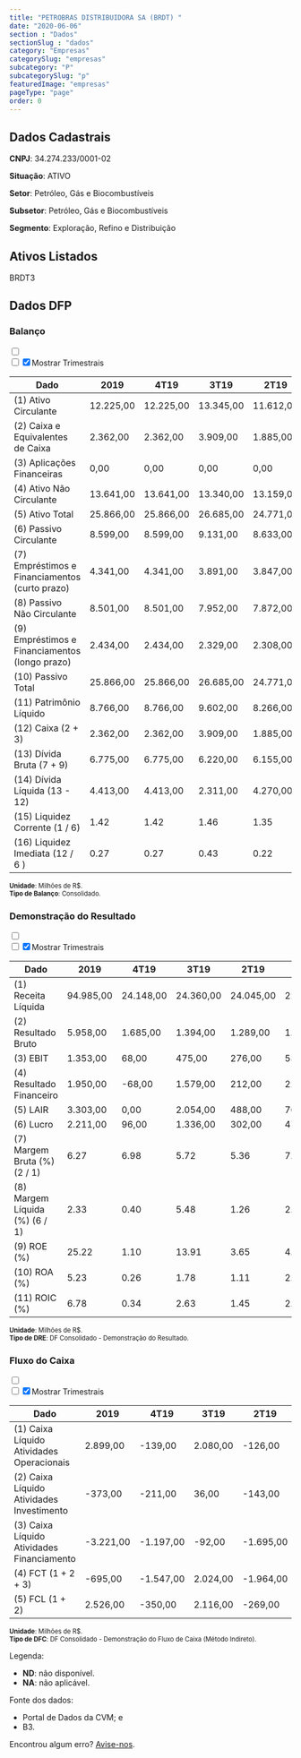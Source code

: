 ```yaml
---  
title: "PETROBRAS DISTRIBUIDORA SA (BRDT) "  
date: "2020-06-06"  
section : "Dados"  
sectionSlug : "dados"  
category: "Empresas"  
categorySlug: "empresas"  
subcategory: "P"  
subcategorySlug: "p"  
featuredImage: "empresas"  
pageType: "page"  
order: 0  
---
```



## Dados Cadastrais


**CNPJ**: 34.274.233/0001-02

**Situação**: ATIVO

**Setor**: Petróleo, Gás e Biocombustíveis

**Subsetor**: Petróleo, Gás e Biocombustíveis

**Segmento**: Exploração, Refino e Distribuição


## Ativos Listados


BRDT3 


## Dados DFP

### Balanço
  
<input type='checkbox' class='toggleCommand' id='toggleBalanco' name='toggleBalanco'>  
<div class='filter-group-balanco'>  
<div class='check_button_balanco'>  
<label for='toggleBalanco'>  
<input type='checkbox' data-filter-col='trimBalanco'><input type='checkbox' data-filter-col='trimBalanco' checked><span>Mostrar Trimestrais</span>  
</label>  
</div>  
</div>  
<div class='overflow balancoTableWrapper'>  
<table class='balancoTable'>  
<thead>  
<tr>  
<th class='dataHeader fixedLeftColumn'>Dado</th>  
<th>2019</th>  
<th class='trimHeader' data-col='trimBalanco'>4T19</th>  
<th class='trimHeader' data-col='trimBalanco'>3T19</th>  
<th class='trimHeader' data-col='trimBalanco'>2T19</th>  
<th class='trimHeader' data-col='trimBalanco'>1T19</th>  
<th>2018</th>  
<th class='trimHeader' data-col='trimBalanco'>4T18</th>  
<th class='trimHeader' data-col='trimBalanco'>3T18</th>  
<th class='trimHeader' data-col='trimBalanco'>2T18</th>  
<th class='trimHeader' data-col='trimBalanco'>1T18</th>  
<th>2017</th>  
<th class='trimHeader' data-col='trimBalanco'>4T17</th>  
<th class='trimHeader' data-col='trimBalanco'>3T17</th>  
<th class='trimHeader' data-col='trimBalanco'>2T17</th>  
<th class='trimHeader' data-col='trimBalanco'>1T17</th>  
<th>2016</th>  
<th class='trimHeader' data-col='trimBalanco'>4T16</th>  
<th class='trimHeader' data-col='trimBalanco'>3T16</th>  
<th class='trimHeader' data-col='trimBalanco'>2T16</th>  
<th class='trimHeader' data-col='trimBalanco'>1T16</th>  
<th>2015</th>  
<th class='trimHeader' data-col='trimBalanco'>4T15</th>  
<th class='trimHeader' data-col='trimBalanco'>3T15</th>  
<th class='trimHeader' data-col='trimBalanco'>2T15</th>  
<th class='trimHeader' data-col='trimBalanco'>1T15</th>  
</tr>  
</thead>  
<tbody>  
<tr class='trContaAtivo'>  
<td class='leftAlignCell rowDescription fixedLeftColumn'>(1) Ativo Circulante</td>  
<td>12.225,00</td>  
<td data-col='trimBalanco' class='trimData'>12.225,00</td>  
<td data-col='trimBalanco' class='trimData'>13.345,00</td>  
<td data-col='trimBalanco' class='trimData'>11.612,00</td>  
<td data-col='trimBalanco' class='trimData'>13.229,00</td>  
<td>12.803,00</td>  
<td data-col='trimBalanco' class='trimData'>12.803,00</td>  
<td data-col='trimBalanco' class='trimData'>12.803,00</td>  
<td data-col='trimBalanco' class='trimData'>10.875,00</td>  
<td data-col='trimBalanco' class='trimData'>10.418,00</td>  
<td>10.703,00</td>  
<td data-col='trimBalanco' class='trimData'>10.703,00</td>  
<td data-col='trimBalanco' class='trimData'>10.244,00</td>  
<td data-col='trimBalanco' class='trimData'>11.137,00</td>  
<td data-col='trimBalanco' class='trimData'>12.234,00</td>  
<td>12.289,00</td>  
<td data-col='trimBalanco' class='trimData'>12.289,00</td>  
<td data-col='trimBalanco' class='trimData'>12.289,00</td>  
<td data-col='trimBalanco' class='trimData'>12.289,00</td>  
<td data-col='trimBalanco' class='trimData'>12.289,00</td>  
<td>12.844,00</td>  
<td data-col='trimBalanco' class='trimData'>12.844,00</td>  
<td data-col='trimBalanco' class='trimData'>ND</td>  
<td data-col='trimBalanco' class='trimData'>ND</td>  
<td data-col='trimBalanco' class='trimData'>ND</td>  
</tr>  
<tr class='trContaAtivo'>  
<td class='leftAlignCell rowDescription fixedLeftColumn'>(2) Caixa e Equivalentes de Caixa</td>  
<td>2.362,00</td>  
<td data-col='trimBalanco' class='trimData'>2.362,00</td>  
<td data-col='trimBalanco' class='trimData'>3.909,00</td>  
<td data-col='trimBalanco' class='trimData'>1.885,00</td>  
<td data-col='trimBalanco' class='trimData'>3.849,00</td>  
<td>3.057,00</td>  
<td data-col='trimBalanco' class='trimData'>3.057,00</td>  
<td data-col='trimBalanco' class='trimData'>3.057,00</td>  
<td data-col='trimBalanco' class='trimData'>1.352,00</td>  
<td data-col='trimBalanco' class='trimData'>1.105,00</td>  
<td>483,00</td>  
<td data-col='trimBalanco' class='trimData'>483,00</td>  
<td data-col='trimBalanco' class='trimData'>522,00</td>  
<td data-col='trimBalanco' class='trimData'>504,00</td>  
<td data-col='trimBalanco' class='trimData'>596,00</td>  
<td>655,00</td>  
<td data-col='trimBalanco' class='trimData'>655,00</td>  
<td data-col='trimBalanco' class='trimData'>655,00</td>  
<td data-col='trimBalanco' class='trimData'>655,00</td>  
<td data-col='trimBalanco' class='trimData'>655,00</td>  
<td>810,00</td>  
<td data-col='trimBalanco' class='trimData'>810,00</td>  
<td data-col='trimBalanco' class='trimData'>ND</td>  
<td data-col='trimBalanco' class='trimData'>ND</td>  
<td data-col='trimBalanco' class='trimData'>ND</td>  
</tr>  
<tr class='trContaAtivo'>  
<td class='leftAlignCell rowDescription fixedLeftColumn'>(3) Aplicações Financeiras</td>  
<td>0,00</td>  
<td data-col='trimBalanco' class='trimData'>0,00</td>  
<td data-col='trimBalanco' class='trimData'>0,00</td>  
<td data-col='trimBalanco' class='trimData'>0,00</td>  
<td data-col='trimBalanco' class='trimData'>0,00</td>  
<td>0,00</td>  
<td data-col='trimBalanco' class='trimData'>0,00</td>  
<td data-col='trimBalanco' class='trimData'>0,00</td>  
<td data-col='trimBalanco' class='trimData'>0,00</td>  
<td data-col='trimBalanco' class='trimData'>0,00</td>  
<td>0,00</td>  
<td data-col='trimBalanco' class='trimData'>0,00</td>  
<td data-col='trimBalanco' class='trimData'>0,00</td>  
<td data-col='trimBalanco' class='trimData'>0,00</td>  
<td data-col='trimBalanco' class='trimData'>0,00</td>  
<td>0,00</td>  
<td data-col='trimBalanco' class='trimData'>0,00</td>  
<td data-col='trimBalanco' class='trimData'>0,00</td>  
<td data-col='trimBalanco' class='trimData'>0,00</td>  
<td data-col='trimBalanco' class='trimData'>0,00</td>  
<td>0,00</td>  
<td data-col='trimBalanco' class='trimData'>0,00</td>  
<td data-col='trimBalanco' class='trimData'>ND</td>  
<td data-col='trimBalanco' class='trimData'>ND</td>  
<td data-col='trimBalanco' class='trimData'>ND</td>  
</tr>  
<tr class='trContaAtivo'>  
<td class='leftAlignCell rowDescription fixedLeftColumn'>(4) Ativo Não Circulante</td>  
<td>13.641,00</td>  
<td data-col='trimBalanco' class='trimData'>13.641,00</td>  
<td data-col='trimBalanco' class='trimData'>13.340,00</td>  
<td data-col='trimBalanco' class='trimData'>13.159,00</td>  
<td data-col='trimBalanco' class='trimData'>13.440,00</td>  
<td>12.542,00</td>  
<td data-col='trimBalanco' class='trimData'>12.542,00</td>  
<td data-col='trimBalanco' class='trimData'>12.542,00</td>  
<td data-col='trimBalanco' class='trimData'>12.759,00</td>  
<td data-col='trimBalanco' class='trimData'>12.954,00</td>  
<td>13.059,00</td>  
<td data-col='trimBalanco' class='trimData'>13.059,00</td>  
<td data-col='trimBalanco' class='trimData'>13.233,00</td>  
<td data-col='trimBalanco' class='trimData'>18.846,00</td>  
<td data-col='trimBalanco' class='trimData'>18.992,00</td>  
<td>19.109,00</td>  
<td data-col='trimBalanco' class='trimData'>19.109,00</td>  
<td data-col='trimBalanco' class='trimData'>19.109,00</td>  
<td data-col='trimBalanco' class='trimData'>19.109,00</td>  
<td data-col='trimBalanco' class='trimData'>19.109,00</td>  
<td>18.397,00</td>  
<td data-col='trimBalanco' class='trimData'>18.397,00</td>  
<td data-col='trimBalanco' class='trimData'>ND</td>  
<td data-col='trimBalanco' class='trimData'>ND</td>  
<td data-col='trimBalanco' class='trimData'>ND</td>  
</tr>  
<tr class='trContaAtivo'>  
<td class='leftAlignCell rowDescription fixedLeftColumn'>(5) Ativo Total</td>  
<td>25.866,00</td>  
<td data-col='trimBalanco' class='trimData'>25.866,00</td>  
<td data-col='trimBalanco' class='trimData'>26.685,00</td>  
<td data-col='trimBalanco' class='trimData'>24.771,00</td>  
<td data-col='trimBalanco' class='trimData'>26.669,00</td>  
<td>25.345,00</td>  
<td data-col='trimBalanco' class='trimData'>25.345,00</td>  
<td data-col='trimBalanco' class='trimData'>25.345,00</td>  
<td data-col='trimBalanco' class='trimData'>23.634,00</td>  
<td data-col='trimBalanco' class='trimData'>23.372,00</td>  
<td>23.762,00</td>  
<td data-col='trimBalanco' class='trimData'>23.762,00</td>  
<td data-col='trimBalanco' class='trimData'>23.477,00</td>  
<td data-col='trimBalanco' class='trimData'>29.983,00</td>  
<td data-col='trimBalanco' class='trimData'>31.226,00</td>  
<td>31.398,00</td>  
<td data-col='trimBalanco' class='trimData'>31.398,00</td>  
<td data-col='trimBalanco' class='trimData'>31.398,00</td>  
<td data-col='trimBalanco' class='trimData'>31.398,00</td>  
<td data-col='trimBalanco' class='trimData'>31.398,00</td>  
<td>31.241,00</td>  
<td data-col='trimBalanco' class='trimData'>31.241,00</td>  
<td data-col='trimBalanco' class='trimData'>ND</td>  
<td data-col='trimBalanco' class='trimData'>ND</td>  
<td data-col='trimBalanco' class='trimData'>ND</td>  
</tr>  
<tr class='trContaPassivo'>  
<td class='leftAlignCell rowDescription fixedLeftColumn'>(6) Passivo Circulante</td>  
<td>8.599,00</td>  
<td data-col='trimBalanco' class='trimData'>8.599,00</td>  
<td data-col='trimBalanco' class='trimData'>9.131,00</td>  
<td data-col='trimBalanco' class='trimData'>8.633,00</td>  
<td data-col='trimBalanco' class='trimData'>4.651,00</td>  
<td>4.561,00</td>  
<td data-col='trimBalanco' class='trimData'>4.561,00</td>  
<td data-col='trimBalanco' class='trimData'>4.561,00</td>  
<td data-col='trimBalanco' class='trimData'>4.606,00</td>  
<td data-col='trimBalanco' class='trimData'>4.330,00</td>  
<td>4.413,00</td>  
<td data-col='trimBalanco' class='trimData'>4.413,00</td>  
<td data-col='trimBalanco' class='trimData'>4.409,00</td>  
<td data-col='trimBalanco' class='trimData'>4.772,00</td>  
<td data-col='trimBalanco' class='trimData'>5.282,00</td>  
<td>5.629,00</td>  
<td data-col='trimBalanco' class='trimData'>5.629,00</td>  
<td data-col='trimBalanco' class='trimData'>5.629,00</td>  
<td data-col='trimBalanco' class='trimData'>5.629,00</td>  
<td data-col='trimBalanco' class='trimData'>5.629,00</td>  
<td>5.592,00</td>  
<td data-col='trimBalanco' class='trimData'>5.592,00</td>  
<td data-col='trimBalanco' class='trimData'>ND</td>  
<td data-col='trimBalanco' class='trimData'>ND</td>  
<td data-col='trimBalanco' class='trimData'>ND</td>  
</tr>  
<tr class='trContaPassivo'>  
<td class='leftAlignCell rowDescription fixedLeftColumn'>(7) Empréstimos e Financiamentos (curto prazo)</td>  
<td>4.341,00</td>  
<td data-col='trimBalanco' class='trimData'>4.341,00</td>  
<td data-col='trimBalanco' class='trimData'>3.891,00</td>  
<td data-col='trimBalanco' class='trimData'>3.847,00</td>  
<td data-col='trimBalanco' class='trimData'>379,00</td>  
<td>239,00</td>  
<td data-col='trimBalanco' class='trimData'>239,00</td>  
<td data-col='trimBalanco' class='trimData'>239,00</td>  
<td data-col='trimBalanco' class='trimData'>209,00</td>  
<td data-col='trimBalanco' class='trimData'>286,00</td>  
<td>214,00</td>  
<td data-col='trimBalanco' class='trimData'>214,00</td>  
<td data-col='trimBalanco' class='trimData'>334,00</td>  
<td data-col='trimBalanco' class='trimData'>1.301,00</td>  
<td data-col='trimBalanco' class='trimData'>1.084,00</td>  
<td>833,00</td>  
<td data-col='trimBalanco' class='trimData'>833,00</td>  
<td data-col='trimBalanco' class='trimData'>833,00</td>  
<td data-col='trimBalanco' class='trimData'>833,00</td>  
<td data-col='trimBalanco' class='trimData'>833,00</td>  
<td>692,00</td>  
<td data-col='trimBalanco' class='trimData'>692,00</td>  
<td data-col='trimBalanco' class='trimData'>ND</td>  
<td data-col='trimBalanco' class='trimData'>ND</td>  
<td data-col='trimBalanco' class='trimData'>ND</td>  
</tr>  
<tr class='trContaPassivo'>  
<td class='leftAlignCell rowDescription fixedLeftColumn'>(8) Passivo Não Circulante</td>  
<td>8.501,00</td>  
<td data-col='trimBalanco' class='trimData'>8.501,00</td>  
<td data-col='trimBalanco' class='trimData'>7.952,00</td>  
<td data-col='trimBalanco' class='trimData'>7.872,00</td>  
<td data-col='trimBalanco' class='trimData'>11.855,00</td>  
<td>11.098,00</td>  
<td data-col='trimBalanco' class='trimData'>11.098,00</td>  
<td data-col='trimBalanco' class='trimData'>11.098,00</td>  
<td data-col='trimBalanco' class='trimData'>10.688,00</td>  
<td data-col='trimBalanco' class='trimData'>10.532,00</td>  
<td>10.523,00</td>  
<td data-col='trimBalanco' class='trimData'>10.523,00</td>  
<td data-col='trimBalanco' class='trimData'>11.064,00</td>  
<td data-col='trimBalanco' class='trimData'>17.575,00</td>  
<td data-col='trimBalanco' class='trimData'>18.378,00</td>  
<td>18.359,00</td>  
<td data-col='trimBalanco' class='trimData'>18.359,00</td>  
<td data-col='trimBalanco' class='trimData'>18.359,00</td>  
<td data-col='trimBalanco' class='trimData'>18.359,00</td>  
<td data-col='trimBalanco' class='trimData'>18.359,00</td>  
<td>15.724,00</td>  
<td data-col='trimBalanco' class='trimData'>15.724,00</td>  
<td data-col='trimBalanco' class='trimData'>ND</td>  
<td data-col='trimBalanco' class='trimData'>ND</td>  
<td data-col='trimBalanco' class='trimData'>ND</td>  
</tr>  
<tr class='trContaPassivo'>  
<td class='leftAlignCell rowDescription fixedLeftColumn'>(9) Empréstimos e Financiamentos (longo prazo)</td>  
<td>2.434,00</td>  
<td data-col='trimBalanco' class='trimData'>2.434,00</td>  
<td data-col='trimBalanco' class='trimData'>2.329,00</td>  
<td data-col='trimBalanco' class='trimData'>2.308,00</td>  
<td data-col='trimBalanco' class='trimData'>5.978,00</td>  
<td>5.333,00</td>  
<td data-col='trimBalanco' class='trimData'>5.333,00</td>  
<td data-col='trimBalanco' class='trimData'>5.333,00</td>  
<td data-col='trimBalanco' class='trimData'>4.386,00</td>  
<td data-col='trimBalanco' class='trimData'>4.372,00</td>  
<td>4.498,00</td>  
<td data-col='trimBalanco' class='trimData'>4.498,00</td>  
<td data-col='trimBalanco' class='trimData'>4.495,00</td>  
<td data-col='trimBalanco' class='trimData'>10.962,00</td>  
<td data-col='trimBalanco' class='trimData'>11.940,00</td>  
<td>12.076,00</td>  
<td data-col='trimBalanco' class='trimData'>12.076,00</td>  
<td data-col='trimBalanco' class='trimData'>12.076,00</td>  
<td data-col='trimBalanco' class='trimData'>12.076,00</td>  
<td data-col='trimBalanco' class='trimData'>12.076,00</td>  
<td>12.331,00</td>  
<td data-col='trimBalanco' class='trimData'>12.331,00</td>  
<td data-col='trimBalanco' class='trimData'>ND</td>  
<td data-col='trimBalanco' class='trimData'>ND</td>  
<td data-col='trimBalanco' class='trimData'>ND</td>  
</tr>  
<tr class='trContaPassivo'>  
<td class='leftAlignCell rowDescription fixedLeftColumn'>(10) Passivo Total</td>  
<td>25.866,00</td>  
<td data-col='trimBalanco' class='trimData'>25.866,00</td>  
<td data-col='trimBalanco' class='trimData'>26.685,00</td>  
<td data-col='trimBalanco' class='trimData'>24.771,00</td>  
<td data-col='trimBalanco' class='trimData'>26.669,00</td>  
<td>25.345,00</td>  
<td data-col='trimBalanco' class='trimData'>25.345,00</td>  
<td data-col='trimBalanco' class='trimData'>25.345,00</td>  
<td data-col='trimBalanco' class='trimData'>23.634,00</td>  
<td data-col='trimBalanco' class='trimData'>23.372,00</td>  
<td>23.762,00</td>  
<td data-col='trimBalanco' class='trimData'>23.762,00</td>  
<td data-col='trimBalanco' class='trimData'>23.477,00</td>  
<td data-col='trimBalanco' class='trimData'>29.983,00</td>  
<td data-col='trimBalanco' class='trimData'>31.226,00</td>  
<td>31.398,00</td>  
<td data-col='trimBalanco' class='trimData'>31.398,00</td>  
<td data-col='trimBalanco' class='trimData'>31.398,00</td>  
<td data-col='trimBalanco' class='trimData'>31.398,00</td>  
<td data-col='trimBalanco' class='trimData'>31.398,00</td>  
<td>31.241,00</td>  
<td data-col='trimBalanco' class='trimData'>31.241,00</td>  
<td data-col='trimBalanco' class='trimData'>ND</td>  
<td data-col='trimBalanco' class='trimData'>ND</td>  
<td data-col='trimBalanco' class='trimData'>ND</td>  
</tr>  
<tr class='trContaPassivo'>  
<td class='leftAlignCell rowDescription fixedLeftColumn'>(11) Patrimônio Líquido</td>  
<td>8.766,00</td>  
<td data-col='trimBalanco' class='trimData'>8.766,00</td>  
<td data-col='trimBalanco' class='trimData'>9.602,00</td>  
<td data-col='trimBalanco' class='trimData'>8.266,00</td>  
<td data-col='trimBalanco' class='trimData'>10.163,00</td>  
<td>9.686,00</td>  
<td data-col='trimBalanco' class='trimData'>9.686,00</td>  
<td data-col='trimBalanco' class='trimData'>9.686,00</td>  
<td data-col='trimBalanco' class='trimData'>8.340,00</td>  
<td data-col='trimBalanco' class='trimData'>8.510,00</td>  
<td>8.826,00</td>  
<td data-col='trimBalanco' class='trimData'>8.826,00</td>  
<td data-col='trimBalanco' class='trimData'>8.004,00</td>  
<td data-col='trimBalanco' class='trimData'>7.636,00</td>  
<td data-col='trimBalanco' class='trimData'>7.566,00</td>  
<td>7.410,00</td>  
<td data-col='trimBalanco' class='trimData'>7.410,00</td>  
<td data-col='trimBalanco' class='trimData'>7.410,00</td>  
<td data-col='trimBalanco' class='trimData'>7.410,00</td>  
<td data-col='trimBalanco' class='trimData'>7.410,00</td>  
<td>9.925,00</td>  
<td data-col='trimBalanco' class='trimData'>9.925,00</td>  
<td data-col='trimBalanco' class='trimData'>ND</td>  
<td data-col='trimBalanco' class='trimData'>ND</td>  
<td data-col='trimBalanco' class='trimData'>ND</td>  
</tr>  
<tr>  
<td class='leftAlignCell rowDescription fixedLeftColumn'>(12) Caixa (2 + 3)</td>  
<td class='positiveNumber'>2.362,00</td>  
<td class='positiveNumber trimData' data-col='trimBalanco'>2.362,00</td>  
<td class='positiveNumber trimData' data-col='trimBalanco'>3.909,00</td>  
<td class='positiveNumber trimData' data-col='trimBalanco'>1.885,00</td>  
<td class='positiveNumber trimData' data-col='trimBalanco'>3.849,00</td>  
<td class='positiveNumber'>3.057,00</td>  
<td class='positiveNumber trimData' data-col='trimBalanco'>3.057,00</td>  
<td class='positiveNumber trimData' data-col='trimBalanco'>3.057,00</td>  
<td class='positiveNumber trimData' data-col='trimBalanco'>1.352,00</td>  
<td class='positiveNumber trimData' data-col='trimBalanco'>1.105,00</td>  
<td class='positiveNumber'>483,00</td>  
<td class='positiveNumber trimData' data-col='trimBalanco'>483,00</td>  
<td class='positiveNumber trimData' data-col='trimBalanco'>522,00</td>  
<td class='positiveNumber trimData' data-col='trimBalanco'>504,00</td>  
<td class='positiveNumber trimData' data-col='trimBalanco'>596,00</td>  
<td class='positiveNumber'>655,00</td>  
<td class='positiveNumber trimData' data-col='trimBalanco'>655,00</td>  
<td class='positiveNumber trimData' data-col='trimBalanco'>655,00</td>  
<td class='positiveNumber trimData' data-col='trimBalanco'>655,00</td>  
<td class='positiveNumber trimData' data-col='trimBalanco'>655,00</td>  
<td class='positiveNumber'>810,00</td>  
<td class='positiveNumber trimData' data-col='trimBalanco'>810,00</td>  
<td data-col='trimBalanco' class='trimData'>ND</td>  
<td data-col='trimBalanco' class='trimData'>ND</td>  
<td data-col='trimBalanco' class='trimData'>ND</td>  
</tr>  
<tr class='trDividaBruta'>  
<td class='leftAlignCell rowDescription fixedLeftColumn'>(13) Dívida Bruta (7 + 9)</td>  
<td class='negativeNumber'>6.775,00</td>  
<td class='negativeNumber trimData' data-col='trimBalanco'>6.775,00</td>  
<td class='negativeNumber trimData' data-col='trimBalanco'>6.220,00</td>  
<td class='negativeNumber trimData' data-col='trimBalanco'>6.155,00</td>  
<td class='negativeNumber trimData' data-col='trimBalanco'>6.357,00</td>  
<td class='negativeNumber'>5.572,00</td>  
<td class='negativeNumber trimData' data-col='trimBalanco'>5.572,00</td>  
<td class='negativeNumber trimData' data-col='trimBalanco'>5.572,00</td>  
<td class='negativeNumber trimData' data-col='trimBalanco'>4.595,00</td>  
<td class='negativeNumber trimData' data-col='trimBalanco'>4.658,00</td>  
<td class='negativeNumber'>4.712,00</td>  
<td class='negativeNumber trimData' data-col='trimBalanco'>4.712,00</td>  
<td class='negativeNumber trimData' data-col='trimBalanco'>4.829,00</td>  
<td class='negativeNumber trimData' data-col='trimBalanco'>12.263,00</td>  
<td class='negativeNumber trimData' data-col='trimBalanco'>13.024,00</td>  
<td class='negativeNumber'>12.909,00</td>  
<td class='negativeNumber trimData' data-col='trimBalanco'>12.909,00</td>  
<td class='negativeNumber trimData' data-col='trimBalanco'>12.909,00</td>  
<td class='negativeNumber trimData' data-col='trimBalanco'>12.909,00</td>  
<td class='negativeNumber trimData' data-col='trimBalanco'>12.909,00</td>  
<td class='negativeNumber'>13.023,00</td>  
<td class='negativeNumber trimData' data-col='trimBalanco'>13.023,00</td>  
<td data-col='trimBalanco' class='trimData'>ND</td>  
<td data-col='trimBalanco' class='trimData'>ND</td>  
<td data-col='trimBalanco' class='trimData'>ND</td>  
</tr>  
<tr>  
<td class='leftAlignCell rowDescription fixedLeftColumn'>(14) Dívida Líquida  (13 - 12)</td>  
<td class='negativeNumber'>4.413,00</td>  
<td class='negativeNumber trimData' data-col='trimBalanco'>4.413,00</td>  
<td class='negativeNumber trimData' data-col='trimBalanco'>2.311,00</td>  
<td class='negativeNumber trimData' data-col='trimBalanco'>4.270,00</td>  
<td class='negativeNumber trimData' data-col='trimBalanco'>2.508,00</td>  
<td class='negativeNumber'>2.515,00</td>  
<td class='negativeNumber trimData' data-col='trimBalanco'>2.515,00</td>  
<td class='negativeNumber trimData' data-col='trimBalanco'>2.515,00</td>  
<td class='negativeNumber trimData' data-col='trimBalanco'>3.243,00</td>  
<td class='negativeNumber trimData' data-col='trimBalanco'>3.553,00</td>  
<td class='negativeNumber'>4.229,00</td>  
<td class='negativeNumber trimData' data-col='trimBalanco'>4.229,00</td>  
<td class='negativeNumber trimData' data-col='trimBalanco'>4.307,00</td>  
<td class='negativeNumber trimData' data-col='trimBalanco'>11.759,00</td>  
<td class='negativeNumber trimData' data-col='trimBalanco'>12.428,00</td>  
<td class='negativeNumber'>12.254,00</td>  
<td class='negativeNumber trimData' data-col='trimBalanco'>12.254,00</td>  
<td class='negativeNumber trimData' data-col='trimBalanco'>12.254,00</td>  
<td class='negativeNumber trimData' data-col='trimBalanco'>12.254,00</td>  
<td class='negativeNumber trimData' data-col='trimBalanco'>12.254,00</td>  
<td class='negativeNumber'>12.213,00</td>  
<td class='negativeNumber trimData' data-col='trimBalanco'>12.213,00</td>  
<td data-col='trimBalanco' class='trimData'>ND</td>  
<td data-col='trimBalanco' class='trimData'>ND</td>  
<td data-col='trimBalanco' class='trimData'>ND</td>  
</tr>  
<tr>  
<td class='leftAlignCell rowDescription fixedLeftColumn'>(15) Liquidez Corrente (1 / 6)</td>  
<td>1.42</td>  
<td data-col='trimBalanco' class='trimData'>1.42</td>  
<td data-col='trimBalanco' class='trimData'>1.46</td>  
<td data-col='trimBalanco' class='trimData'>1.35</td>  
<td data-col='trimBalanco' class='trimData'>2.84</td>  
<td>2.81</td>  
<td data-col='trimBalanco' class='trimData'>2.81</td>  
<td data-col='trimBalanco' class='trimData'>2.81</td>  
<td data-col='trimBalanco' class='trimData'>2.36</td>  
<td data-col='trimBalanco' class='trimData'>2.41</td>  
<td>2.43</td>  
<td data-col='trimBalanco' class='trimData'>2.43</td>  
<td data-col='trimBalanco' class='trimData'>2.32</td>  
<td data-col='trimBalanco' class='trimData'>2.33</td>  
<td data-col='trimBalanco' class='trimData'>2.32</td>  
<td>2.18</td>  
<td data-col='trimBalanco' class='trimData'>2.18</td>  
<td data-col='trimBalanco' class='trimData'>2.18</td>  
<td data-col='trimBalanco' class='trimData'>2.18</td>  
<td data-col='trimBalanco' class='trimData'>2.18</td>  
<td>2.30</td>  
<td data-col='trimBalanco' class='trimData'>2.30</td>  
<td data-col='trimBalanco' class='trimData'>ND</td>  
<td data-col='trimBalanco' class='trimData'>ND</td>  
<td data-col='trimBalanco' class='trimData'>ND</td>  
</tr>  
<tr>  
<td class='leftAlignCell rowDescription fixedLeftColumn'>(16) Liquidez Imediata  (12 / 6 )</td>  
<td>0.27</td>  
<td data-col='trimBalanco' class='trimData'>0.27</td>  
<td data-col='trimBalanco' class='trimData'>0.43</td>  
<td data-col='trimBalanco' class='trimData'>0.22</td>  
<td data-col='trimBalanco' class='trimData'>0.83</td>  
<td>0.67</td>  
<td data-col='trimBalanco' class='trimData'>0.67</td>  
<td data-col='trimBalanco' class='trimData'>0.67</td>  
<td data-col='trimBalanco' class='trimData'>0.29</td>  
<td data-col='trimBalanco' class='trimData'>0.26</td>  
<td>0.11</td>  
<td data-col='trimBalanco' class='trimData'>0.11</td>  
<td data-col='trimBalanco' class='trimData'>0.12</td>  
<td data-col='trimBalanco' class='trimData'>0.11</td>  
<td data-col='trimBalanco' class='trimData'>0.11</td>  
<td>0.12</td>  
<td data-col='trimBalanco' class='trimData'>0.12</td>  
<td data-col='trimBalanco' class='trimData'>0.12</td>  
<td data-col='trimBalanco' class='trimData'>0.12</td>  
<td data-col='trimBalanco' class='trimData'>0.12</td>  
<td>0.14</td>  
<td data-col='trimBalanco' class='trimData'>0.14</td>  
<td data-col='trimBalanco' class='trimData'>ND</td>  
<td data-col='trimBalanco' class='trimData'>ND</td>  
<td data-col='trimBalanco' class='trimData'>ND</td>  
</tr>  
</tbody>  
</table>  
</div>  
<p style='font-size:0.7rem; margin:0px;'><strong>Unidade</strong>: Milhões de R$.</p>  
<p style='font-size:0.7rem; margin:0px;'><strong>Tipo de Balanço</strong>: Consolidado.</p>


### Demonstração do Resultado
  
<input type='checkbox' class='toggleCommand' id='toggleDRE' name='toggleDRE'>  
<div class='filter-group-dre'>  
<div class='check_button_dre'>  
<label for='toggleDRE'>  
<input type='checkbox' data-filter-col='trimDRE'><input type='checkbox' data-filter-col='trimDRE' checked><span>Mostrar Trimestrais</span>  
</label>  
</div>  
</div>  
<div class='overflow balancoTableWrapper'>  
<table class='balancoTable'>  
<thead>  
<tr>  
<th class='dataHeader fixedLeftColumn'>Dado</th>  
<th>2019</th>  
<th class='trimHeader' data-col='trimDRE'>4T19</th>  
<th class='trimHeader' data-col='trimDRE'>3T19</th>  
<th class='trimHeader' data-col='trimDRE'>2T19</th>  
<th class='trimHeader' data-col='trimDRE'>1T19</th>  
<th>2018</th>  
<th class='trimHeader' data-col='trimDRE'>4T18</th>  
<th class='trimHeader' data-col='trimDRE'>3T18</th>  
<th class='trimHeader' data-col='trimDRE'>2T18</th>  
<th class='trimHeader' data-col='trimDRE'>1T18</th>  
<th>2017</th>  
<th class='trimHeader' data-col='trimDRE'>4T17</th>  
<th class='trimHeader' data-col='trimDRE'>3T17</th>  
<th class='trimHeader' data-col='trimDRE'>2T17</th>  
<th class='trimHeader' data-col='trimDRE'>1T17</th>  
<th>2016</th>  
<th class='trimHeader' data-col='trimDRE'>4T16</th>  
<th class='trimHeader' data-col='trimDRE'>3T16</th>  
<th class='trimHeader' data-col='trimDRE'>2T16</th>  
<th class='trimHeader' data-col='trimDRE'>1T16</th>  
<th>2015</th>  
<th class='trimHeader' data-col='trimDRE'>4T15</th>  
<th class='trimHeader' data-col='trimDRE'>3T15</th>  
<th class='trimHeader' data-col='trimDRE'>2T15</th>  
<th class='trimHeader' data-col='trimDRE'>1T15</th>  
</tr>  
</thead>  
<tbody>  
<tr class='trDRE'>  
<td class='leftAlignCell rowDescription fixedLeftColumn'>(1) Receita Líquida</td>  
<td>94.985,00</td>  
<td data-col='trimDRE' class='trimData' >24.148,00</td>  
<td data-col='trimDRE' class='trimData' >24.360,00</td>  
<td data-col='trimDRE' class='trimData' >24.045,00</td>  
<td data-col='trimDRE' class='trimData' >22.432,00</td>  
<td>97.770,00</td>  
<td data-col='trimDRE' class='trimData' >25.219,00</td>  
<td data-col='trimDRE' class='trimData' >26.455,00</td>  
<td data-col='trimDRE' class='trimData' >23.597,00</td>  
<td data-col='trimDRE' class='trimData' >22.499,00</td>  
<td>84.567,00</td>  
<td data-col='trimDRE' class='trimData' >23.204,00</td>  
<td data-col='trimDRE' class='trimData' >21.839,00</td>  
<td data-col='trimDRE' class='trimData' >19.475,00</td>  
<td data-col='trimDRE' class='trimData' >20.049,00</td>  
<td>86.637,00</td>  
<td data-col='trimDRE' class='trimData' >21.179,00</td>  
<td data-col='trimDRE' class='trimData' >21.984,00</td>  
<td data-col='trimDRE' class='trimData' >21.231,00</td>  
<td data-col='trimDRE' class='trimData' >22.243,00</td>  
<td>97.280,00</td>  
<td data-col='trimDRE' class='trimData' >97.280,00</td>  
<td data-col='trimDRE' class='trimData'>ND</td>  
<td data-col='trimDRE' class='trimData'>ND</td>  
<td data-col='trimDRE' class='trimData'>ND</td>  
</tr>  
<tr class='trDRE'>  
<td class='leftAlignCell rowDescription fixedLeftColumn'>(2) Resultado Bruto</td>  
<td class='positiveNumberGreen'>5.958,00</td>  
<td data-col='trimDRE' class='trimData positiveNumberGreen' >1.685,00</td>  
<td data-col='trimDRE' class='trimData positiveNumberGreen' >1.394,00</td>  
<td data-col='trimDRE' class='trimData positiveNumberGreen' >1.289,00</td>  
<td data-col='trimDRE' class='trimData positiveNumberGreen' >1.590,00</td>  
<td class='positiveNumberGreen'>5.856,00</td>  
<td data-col='trimDRE' class='trimData positiveNumberGreen' >1.504,00</td>  
<td data-col='trimDRE' class='trimData positiveNumberGreen' >1.519,00</td>  
<td data-col='trimDRE' class='trimData positiveNumberGreen' >1.316,00</td>  
<td data-col='trimDRE' class='trimData positiveNumberGreen' >1.517,00</td>  
<td class='positiveNumberGreen'>6.367,00</td>  
<td data-col='trimDRE' class='trimData positiveNumberGreen' >1.806,00</td>  
<td data-col='trimDRE' class='trimData positiveNumberGreen' >1.804,00</td>  
<td data-col='trimDRE' class='trimData positiveNumberGreen' >1.276,00</td>  
<td data-col='trimDRE' class='trimData positiveNumberGreen' >1.481,00</td>  
<td class='positiveNumberGreen'>6.465,00</td>  
<td data-col='trimDRE' class='trimData positiveNumberGreen' >1.808,00</td>  
<td data-col='trimDRE' class='trimData positiveNumberGreen' >1.545,00</td>  
<td data-col='trimDRE' class='trimData positiveNumberGreen' >1.461,00</td>  
<td data-col='trimDRE' class='trimData positiveNumberGreen' >1.651,00</td>  
<td class='positiveNumberGreen'>7.313,00</td>  
<td data-col='trimDRE' class='trimData positiveNumberGreen' >7.313,00</td>  
<td data-col='trimDRE' class='trimData'>ND</td>  
<td data-col='trimDRE' class='trimData'>ND</td>  
<td data-col='trimDRE' class='trimData'>ND</td>  
</tr>  
<tr class='trDRE'>  
<td class='leftAlignCell rowDescription fixedLeftColumn'>(3) EBIT</td>  
<td class='positiveNumberGreen'>1.353,00</td>  
<td data-col='trimDRE' class='trimData positiveNumberGreen' >68,00</td>  
<td data-col='trimDRE' class='trimData positiveNumberGreen' >475,00</td>  
<td data-col='trimDRE' class='trimData positiveNumberGreen' >276,00</td>  
<td data-col='trimDRE' class='trimData positiveNumberGreen' >534,00</td>  
<td class='positiveNumberGreen'>2.386,00</td>  
<td data-col='trimDRE' class='trimData positiveNumberGreen' >335,00</td>  
<td data-col='trimDRE' class='trimData positiveNumberGreen' >1.421,00</td>  
<td data-col='trimDRE' class='trimData positiveNumberGreen' >174,00</td>  
<td data-col='trimDRE' class='trimData positiveNumberGreen' >456,00</td>  
<td class='positiveNumberGreen'>2.122,00</td>  
<td data-col='trimDRE' class='trimData positiveNumberGreen' >635,00</td>  
<td data-col='trimDRE' class='trimData positiveNumberGreen' >834,00</td>  
<td data-col='trimDRE' class='trimData positiveNumberGreen' >229,00</td>  
<td data-col='trimDRE' class='trimData positiveNumberGreen' >424,00</td>  
<td class='negativeNumber'>-15,00</td>  
<td data-col='trimDRE' class='trimData negativeNumber' >-39,00</td>  
<td data-col='trimDRE' class='trimData positiveNumberGreen' >186,00</td>  
<td data-col='trimDRE' class='trimData positiveNumberGreen' >55,00</td>  
<td data-col='trimDRE' class='trimData negativeNumber' >-217,00</td>  
<td class='negativeNumber'>-1.636,00</td>  
<td data-col='trimDRE' class='trimData negativeNumber' >-1.636,00</td>  
<td data-col='trimDRE' class='trimData'>ND</td>  
<td data-col='trimDRE' class='trimData'>ND</td>  
<td data-col='trimDRE' class='trimData'>ND</td>  
</tr>  
<tr class='trDRE'>  
<td class='leftAlignCell rowDescription fixedLeftColumn'>(4) Resultado Financeiro</td>  
<td class='positiveNumberGreen'>1.950,00</td>  
<td data-col='trimDRE' class='trimData negativeNumber' >-68,00</td>  
<td data-col='trimDRE' class='trimData positiveNumberGreen' >1.579,00</td>  
<td data-col='trimDRE' class='trimData positiveNumberGreen' >212,00</td>  
<td data-col='trimDRE' class='trimData positiveNumberGreen' >227,00</td>  
<td class='positiveNumberGreen'>2.423,00</td>  
<td data-col='trimDRE' class='trimData positiveNumberGreen' >1.847,00</td>  
<td data-col='trimDRE' class='trimData positiveNumberGreen' >353,00</td>  
<td data-col='trimDRE' class='trimData positiveNumberGreen' >269,00</td>  
<td data-col='trimDRE' class='trimData negativeNumber' >-46,00</td>  
<td class='negativeNumber'>-557,00</td>  
<td data-col='trimDRE' class='trimData negativeNumber' >-89,00</td>  
<td data-col='trimDRE' class='trimData negativeNumber' >-232,00</td>  
<td data-col='trimDRE' class='trimData negativeNumber' >-88,00</td>  
<td data-col='trimDRE' class='trimData negativeNumber' >-148,00</td>  
<td class='negativeNumber'>-622,00</td>  
<td data-col='trimDRE' class='trimData negativeNumber' >-81,00</td>  
<td data-col='trimDRE' class='trimData negativeNumber' >-185,00</td>  
<td data-col='trimDRE' class='trimData negativeNumber' >-176,00</td>  
<td data-col='trimDRE' class='trimData negativeNumber' >-180,00</td>  
<td class='negativeNumber'>-299,00</td>  
<td data-col='trimDRE' class='trimData negativeNumber' >-299,00</td>  
<td data-col='trimDRE' class='trimData'>ND</td>  
<td data-col='trimDRE' class='trimData'>ND</td>  
<td data-col='trimDRE' class='trimData'>ND</td>  
</tr>  
<tr class='trDRE'>  
<td class='leftAlignCell rowDescription fixedLeftColumn'>(5) LAIR</td>  
<td class='positiveNumberGreen'>3.303,00</td>  
<td data-col='trimDRE' class='trimData negativeNumber' >0,00</td>  
<td data-col='trimDRE' class='trimData positiveNumberGreen' >2.054,00</td>  
<td data-col='trimDRE' class='trimData positiveNumberGreen' >488,00</td>  
<td data-col='trimDRE' class='trimData positiveNumberGreen' >761,00</td>  
<td class='positiveNumberGreen'>4.809,00</td>  
<td data-col='trimDRE' class='trimData positiveNumberGreen' >2.182,00</td>  
<td data-col='trimDRE' class='trimData positiveNumberGreen' >1.774,00</td>  
<td data-col='trimDRE' class='trimData positiveNumberGreen' >443,00</td>  
<td data-col='trimDRE' class='trimData positiveNumberGreen' >410,00</td>  
<td class='positiveNumberGreen'>1.565,00</td>  
<td data-col='trimDRE' class='trimData positiveNumberGreen' >546,00</td>  
<td data-col='trimDRE' class='trimData positiveNumberGreen' >602,00</td>  
<td data-col='trimDRE' class='trimData positiveNumberGreen' >141,00</td>  
<td data-col='trimDRE' class='trimData positiveNumberGreen' >276,00</td>  
<td class='negativeNumber'>-637,00</td>  
<td data-col='trimDRE' class='trimData negativeNumber' >-120,00</td>  
<td data-col='trimDRE' class='trimData positiveNumberGreen' >1,00</td>  
<td data-col='trimDRE' class='trimData negativeNumber' >-121,00</td>  
<td data-col='trimDRE' class='trimData negativeNumber' >-397,00</td>  
<td class='negativeNumber'>-1.935,00</td>  
<td data-col='trimDRE' class='trimData negativeNumber' >-1.935,00</td>  
<td data-col='trimDRE' class='trimData'>ND</td>  
<td data-col='trimDRE' class='trimData'>ND</td>  
<td data-col='trimDRE' class='trimData'>ND</td>  
</tr>  
<tr class='trDRE'>  
<td class='leftAlignCell rowDescription fixedLeftColumn'>(6) Lucro</td>  
<td class='positiveNumberGreen'>2.211,00</td>  
<td data-col='trimDRE' class='trimData positiveNumberGreen' >96,00</td>  
<td data-col='trimDRE' class='trimData positiveNumberGreen' >1.336,00</td>  
<td data-col='trimDRE' class='trimData positiveNumberGreen' >302,00</td>  
<td data-col='trimDRE' class='trimData positiveNumberGreen' >477,00</td>  
<td class='positiveNumberGreen'>3.193,00</td>  
<td data-col='trimDRE' class='trimData positiveNumberGreen' >1.605,00</td>  
<td data-col='trimDRE' class='trimData positiveNumberGreen' >1.078,00</td>  
<td data-col='trimDRE' class='trimData positiveNumberGreen' >263,00</td>  
<td data-col='trimDRE' class='trimData positiveNumberGreen' >247,00</td>  
<td class='positiveNumberGreen'>1.151,00</td>  
<td data-col='trimDRE' class='trimData positiveNumberGreen' >531,00</td>  
<td data-col='trimDRE' class='trimData positiveNumberGreen' >394,00</td>  
<td data-col='trimDRE' class='trimData positiveNumberGreen' >70,00</td>  
<td data-col='trimDRE' class='trimData positiveNumberGreen' >156,00</td>  
<td class='negativeNumber'>-315,00</td>  
<td data-col='trimDRE' class='trimData positiveNumberGreen' >52,00</td>  
<td data-col='trimDRE' class='trimData negativeNumber' >-14,00</td>  
<td data-col='trimDRE' class='trimData negativeNumber' >-91,00</td>  
<td data-col='trimDRE' class='trimData negativeNumber' >-262,00</td>  
<td class='negativeNumber'>-1.161,00</td>  
<td data-col='trimDRE' class='trimData negativeNumber' >-1.161,00</td>  
<td data-col='trimDRE' class='trimData'>ND</td>  
<td data-col='trimDRE' class='trimData'>ND</td>  
<td data-col='trimDRE' class='trimData'>ND</td>  
</tr>  
<tr class='trDREMargem'>  
<td class='leftAlignCell rowDescription fixedLeftColumn'>(7) Margem Bruta (%) (2 / 1)</td>  
<td>6.27</td>  
<td data-col='trimDRE' class='trimData'>6.98</td>  
<td data-col='trimDRE' class='trimData'>5.72</td>  
<td data-col='trimDRE' class='trimData'>5.36</td>  
<td data-col='trimDRE' class='trimData'>7.09</td>  
<td>5.99</td>  
<td data-col='trimDRE' class='trimData'>5.96</td>  
<td data-col='trimDRE' class='trimData'>5.74</td>  
<td data-col='trimDRE' class='trimData'>5.58</td>  
<td data-col='trimDRE' class='trimData'>6.74</td>  
<td>7.53</td>  
<td data-col='trimDRE' class='trimData'>7.78</td>  
<td data-col='trimDRE' class='trimData'>8.26</td>  
<td data-col='trimDRE' class='trimData'>6.55</td>  
<td data-col='trimDRE' class='trimData'>7.39</td>  
<td>7.46</td>  
<td data-col='trimDRE' class='trimData'>8.54</td>  
<td data-col='trimDRE' class='trimData'>7.03</td>  
<td data-col='trimDRE' class='trimData'>6.88</td>  
<td data-col='trimDRE' class='trimData'>7.42</td>  
<td>7.52</td>  
<td data-col='trimDRE' class='trimData'>7.52</td>  
<td data-col='trimDRE' class='trimData'>ND</td>  
<td data-col='trimDRE' class='trimData'>ND</td>  
<td data-col='trimDRE' class='trimData'>ND</td>  
</tr>  
<tr class='trDREMargem'>  
<td class='leftAlignCell rowDescription fixedLeftColumn'>(8) Margem Líquida (%) (6 / 1)</td>  
<td>2.33</td>  
<td data-col='trimDRE' class='trimData'>0.40</td>  
<td data-col='trimDRE' class='trimData'>5.48</td>  
<td data-col='trimDRE' class='trimData'>1.26</td>  
<td data-col='trimDRE' class='trimData'>2.13</td>  
<td>3.27</td>  
<td data-col='trimDRE' class='trimData'>6.36</td>  
<td data-col='trimDRE' class='trimData'>4.07</td>  
<td data-col='trimDRE' class='trimData'>1.11</td>  
<td data-col='trimDRE' class='trimData'>1.10</td>  
<td>1.36</td>  
<td data-col='trimDRE' class='trimData'>2.29</td>  
<td data-col='trimDRE' class='trimData'>1.80</td>  
<td data-col='trimDRE' class='trimData'>0.36</td>  
<td data-col='trimDRE' class='trimData'>0.78</td>  
<td>NA</td>  
<td data-col='trimDRE' class='trimData'>0.25</td>  
<td data-col='trimDRE' class='trimData'>NA</td>  
<td data-col='trimDRE' class='trimData'>NA</td>  
<td data-col='trimDRE' class='trimData'>NA</td>  
<td>NA</td>  
<td data-col='trimDRE' class='trimData'>NA</td>  
<td data-col='trimDRE' class='trimData'>ND</td>  
<td data-col='trimDRE' class='trimData'>ND</td>  
<td data-col='trimDRE' class='trimData'>ND</td>  
</tr>  
<tr>  
<td class='leftAlignCell rowDescription fixedLeftColumn'>(9) ROE (%)</td>  
<td>25.22</td>  
<td data-col='trimDRE' class='trimData'>1.10</td>  
<td data-col='trimDRE' class='trimData'>13.91</td>  
<td data-col='trimDRE' class='trimData'>3.65</td>  
<td data-col='trimDRE' class='trimData'>4.69</td>  
<td>32.97</td>  
<td data-col='trimDRE' class='trimData'>16.57</td>  
<td data-col='trimDRE' class='trimData'>11.13</td>  
<td data-col='trimDRE' class='trimData'>3.15</td>  
<td data-col='trimDRE' class='trimData'>2.90</td>  
<td>13.04</td>  
<td data-col='trimDRE' class='trimData'>6.02</td>  
<td data-col='trimDRE' class='trimData'>4.92</td>  
<td data-col='trimDRE' class='trimData'>0.92</td>  
<td data-col='trimDRE' class='trimData'>2.06</td>  
<td>NA</td>  
<td data-col='trimDRE' class='trimData'>0.70</td>  
<td data-col='trimDRE' class='trimData'>NA</td>  
<td data-col='trimDRE' class='trimData'>NA</td>  
<td data-col='trimDRE' class='trimData'>NA</td>  
<td>NA</td>  
<td data-col='trimDRE' class='trimData'>NA</td>  
<td data-col='trimDRE' class='trimData'>ND</td>  
<td data-col='trimDRE' class='trimData'>ND</td>  
<td data-col='trimDRE' class='trimData'>ND</td>  
</tr>  
<tr>  
<td class='leftAlignCell rowDescription fixedLeftColumn'>(10) ROA (%)</td>  
<td>5.23</td>  
<td data-col='trimDRE' class='trimData'>0.26</td>  
<td data-col='trimDRE' class='trimData'>1.78</td>  
<td data-col='trimDRE' class='trimData'>1.11</td>  
<td data-col='trimDRE' class='trimData'>2.00</td>  
<td>9.41</td>  
<td data-col='trimDRE' class='trimData'>1.32</td>  
<td data-col='trimDRE' class='trimData'>5.61</td>  
<td data-col='trimDRE' class='trimData'>0.74</td>  
<td data-col='trimDRE' class='trimData'>1.95</td>  
<td>8.93</td>  
<td data-col='trimDRE' class='trimData'>2.67</td>  
<td data-col='trimDRE' class='trimData'>3.55</td>  
<td data-col='trimDRE' class='trimData'>0.76</td>  
<td data-col='trimDRE' class='trimData'>1.36</td>  
<td>NA</td>  
<td data-col='trimDRE' class='trimData'>NA</td>  
<td data-col='trimDRE' class='trimData'>0.59</td>  
<td data-col='trimDRE' class='trimData'>0.18</td>  
<td data-col='trimDRE' class='trimData'>NA</td>  
<td>NA</td>  
<td data-col='trimDRE' class='trimData'>NA</td>  
<td data-col='trimDRE' class='trimData'>ND</td>  
<td data-col='trimDRE' class='trimData'>ND</td>  
<td data-col='trimDRE' class='trimData'>ND</td>  
</tr>  
<tr>  
<td class='leftAlignCell rowDescription fixedLeftColumn'>(11) ROIC (%)</td>  
<td>6.78</td>  
<td data-col='trimDRE' class='trimData'>0.34</td>  
<td data-col='trimDRE' class='trimData'>2.63</td>  
<td data-col='trimDRE' class='trimData'>1.45</td>  
<td data-col='trimDRE' class='trimData'>2.78</td>  
<td>12.91</td>  
<td data-col='trimDRE' class='trimData'>1.81</td>  
<td data-col='trimDRE' class='trimData'>7.69</td>  
<td data-col='trimDRE' class='trimData'>0.99</td>  
<td data-col='trimDRE' class='trimData'>2.49</td>  
<td>10.73</td>  
<td data-col='trimDRE' class='trimData'>3.21</td>  
<td data-col='trimDRE' class='trimData'>4.47</td>  
<td data-col='trimDRE' class='trimData'>0.78</td>  
<td data-col='trimDRE' class='trimData'>1.40</td>  
<td>NA</td>  
<td data-col='trimDRE' class='trimData'>NA</td>  
<td data-col='trimDRE' class='trimData'>0.62</td>  
<td data-col='trimDRE' class='trimData'>0.18</td>  
<td data-col='trimDRE' class='trimData'>NA</td>  
<td>NA</td>  
<td data-col='trimDRE' class='trimData'>NA</td>  
<td data-col='trimDRE' class='trimData'>ND</td>  
<td data-col='trimDRE' class='trimData'>ND</td>  
<td data-col='trimDRE' class='trimData'>ND</td>  
</tr>  
</tbody>  
</table>  
</div>  
<p style='font-size:0.7rem; margin:0px;'><strong>Unidade</strong>: Milhões de R$.</p>  
<p style='font-size:0.7rem; margin:0px;'><strong>Tipo de DRE</strong>: DF Consolidado - Demonstração do Resultado.</p>


### Fluxo do Caixa
  
<input type='checkbox' class='toggleCommand' id='toggleDFC' name='toggleDFC'>  
<div class='filter-group-dfc'>  
<div class='check_button_dfc'>  
<label for='toggleDFC'>  
<input type='checkbox' data-filter-col='trimDFC'><input type='checkbox' data-filter-col='trimDFC' checked><span>Mostrar Trimestrais</span>  
</label>  
</div>  
</div>  
<div class='overflow balancoTableWrapper'>  
<table class='balancoTable'>  
<thead>  
<tr>  
<th class='dataHeader fixedLeftColumn'>Dado</th>  
<th>2019</th>  
<th class='trimHeader' data-col='trimDFC'>4T19</th>  
<th class='trimHeader' data-col='trimDFC'>3T19</th>  
<th class='trimHeader' data-col='trimDFC'>2T19</th>  
<th class='trimHeader' data-col='trimDFC'>1T19</th>  
<th>2018</th>  
<th class='trimHeader' data-col='trimDFC'>4T18</th>  
<th class='trimHeader' data-col='trimDFC'>3T18</th>  
<th class='trimHeader' data-col='trimDFC'>2T18</th>  
<th class='trimHeader' data-col='trimDFC'>1T18</th>  
<th>2017</th>  
<th class='trimHeader' data-col='trimDFC'>4T17</th>  
<th class='trimHeader' data-col='trimDFC'>3T17</th>  
<th class='trimHeader' data-col='trimDFC'>2T17</th>  
<th class='trimHeader' data-col='trimDFC'>1T17</th>  
<th>2016</th>  
<th class='trimHeader' data-col='trimDFC'>4T16</th>  
<th class='trimHeader' data-col='trimDFC'>3T16</th>  
<th class='trimHeader' data-col='trimDFC'>2T16</th>  
<th class='trimHeader' data-col='trimDFC'>1T16</th>  
<th>2015</th>  
<th class='trimHeader' data-col='trimDFC'>4T15</th>  
<th class='trimHeader' data-col='trimDFC'>3T15</th>  
<th class='trimHeader' data-col='trimDFC'>2T15</th>  
<th class='trimHeader' data-col='trimDFC'>1T15</th>  
</tr>  
</thead>  
<tbody>  
<tr class='trDFC'>  
<td class='leftAlignCell rowDescription fixedLeftColumn'>(1) Caixa Líquido Atividades Operacionais</td>  
<td>2.899,00</td>  
<td data-col='trimDFC' class='trimData' >-139,00</td>  
<td data-col='trimDFC' class='trimData' >2.080,00</td>  
<td data-col='trimDFC' class='trimData' >-126,00</td>  
<td data-col='trimDFC' class='trimData' >1.084,00</td>  
<td>3.328,00</td>  
<td data-col='trimDFC' class='trimData' >2.103,00</td>  
<td data-col='trimDFC' class='trimData' >222,00</td>  
<td data-col='trimDFC' class='trimData' >374,00</td>  
<td data-col='trimDFC' class='trimData' >629,00</td>  
<td>1.270,00</td>  
<td data-col='trimDFC' class='trimData' >848,00</td>  
<td data-col='trimDFC' class='trimData' >-291,00</td>  
<td data-col='trimDFC' class='trimData' >-25,00</td>  
<td data-col='trimDFC' class='trimData' >738,00</td>  
<td>2.634,00</td>  
<td data-col='trimDFC' class='trimData' >660,00</td>  
<td data-col='trimDFC' class='trimData' >1.191,00</td>  
<td data-col='trimDFC' class='trimData' >1.163,00</td>  
<td data-col='trimDFC' class='trimData' >-380,00</td>  
<td>482,00</td>  
<td data-col='trimDFC' class='trimData' >482,00</td>  
<td data-col='trimDFC' class='trimData'>ND</td>  
<td data-col='trimDFC' class='trimData'>ND</td>  
<td data-col='trimDFC' class='trimData'>ND</td>  
</tr>  
<tr class='trDFC'>  
<td class='leftAlignCell rowDescription fixedLeftColumn'>(2) Caixa Líquido Atividades Investimento</td>  
<td>-373,00</td>  
<td data-col='trimDFC' class='trimData' >-211,00</td>  
<td data-col='trimDFC' class='trimData' >36,00</td>  
<td data-col='trimDFC' class='trimData' >-143,00</td>  
<td data-col='trimDFC' class='trimData' >-55,00</td>  
<td>-196,00</td>  
<td data-col='trimDFC' class='trimData' >-180,00</td>  
<td data-col='trimDFC' class='trimData' >-112,00</td>  
<td data-col='trimDFC' class='trimData' >-66,00</td>  
<td data-col='trimDFC' class='trimData' >162,00</td>  
<td>2.321,00</td>  
<td data-col='trimDFC' class='trimData' >11,00</td>  
<td data-col='trimDFC' class='trimData' >1.723,00</td>  
<td data-col='trimDFC' class='trimData' >1.057,00</td>  
<td data-col='trimDFC' class='trimData' >-470,00</td>  
<td>-72,00</td>  
<td data-col='trimDFC' class='trimData' >479,00</td>  
<td data-col='trimDFC' class='trimData' >-1.217,00</td>  
<td data-col='trimDFC' class='trimData' >-62,00</td>  
<td data-col='trimDFC' class='trimData' >728,00</td>  
<td>-2.905,00</td>  
<td data-col='trimDFC' class='trimData' >-2.905,00</td>  
<td data-col='trimDFC' class='trimData'>ND</td>  
<td data-col='trimDFC' class='trimData'>ND</td>  
<td data-col='trimDFC' class='trimData'>ND</td>  
</tr>  
<tr class='trDFC'>  
<td class='leftAlignCell rowDescription fixedLeftColumn'>(3) Caixa Líquido Atividades Financiamento</td>  
<td>-3.221,00</td>  
<td data-col='trimDFC' class='trimData' >-1.197,00</td>  
<td data-col='trimDFC' class='trimData' >-92,00</td>  
<td data-col='trimDFC' class='trimData' >-1.695,00</td>  
<td data-col='trimDFC' class='trimData' >-237,00</td>  
<td>-558,00</td>  
<td data-col='trimDFC' class='trimData' >-366,00</td>  
<td data-col='trimDFC' class='trimData' >38,00</td>  
<td data-col='trimDFC' class='trimData' >-61,00</td>  
<td data-col='trimDFC' class='trimData' >-169,00</td>  
<td>-3.763,00</td>  
<td data-col='trimDFC' class='trimData' >-898,00</td>  
<td data-col='trimDFC' class='trimData' >-1.414,00</td>  
<td data-col='trimDFC' class='trimData' >-1.124,00</td>  
<td data-col='trimDFC' class='trimData' >-327,00</td>  
<td>-2.717,00</td>  
<td data-col='trimDFC' class='trimData' >-1.145,00</td>  
<td data-col='trimDFC' class='trimData' >-203,00</td>  
<td data-col='trimDFC' class='trimData' >-1.027,00</td>  
<td data-col='trimDFC' class='trimData' >-342,00</td>  
<td>2.491,00</td>  
<td data-col='trimDFC' class='trimData' >2.491,00</td>  
<td data-col='trimDFC' class='trimData'>ND</td>  
<td data-col='trimDFC' class='trimData'>ND</td>  
<td data-col='trimDFC' class='trimData'>ND</td>  
</tr>  
<tr>  
<td class='leftAlignCell rowDescription fixedLeftColumn'>(4) FCT (1 + 2 + 3)</td>  
<td class='negativeNumber'>-695,00</td>  
<td data-col='trimDFC' class='trimData negativeNumber'>-1.547,00</td>  
<td data-col='trimDFC' class='trimData positiveNumber'>2.024,00</td>  
<td data-col='trimDFC' class='trimData negativeNumber'>-1.964,00</td>  
<td data-col='trimDFC' class='trimData positiveNumber'>792,00</td>  
<td class='positiveNumber'>2.574,00</td>  
<td data-col='trimDFC' class='trimData positiveNumber'>1.557,00</td>  
<td data-col='trimDFC' class='trimData positiveNumber'>148,00</td>  
<td data-col='trimDFC' class='trimData positiveNumber'>247,00</td>  
<td data-col='trimDFC' class='trimData positiveNumber'>622,00</td>  
<td class='negativeNumber'>-172,00</td>  
<td data-col='trimDFC' class='trimData negativeNumber'>-39,00</td>  
<td data-col='trimDFC' class='trimData positiveNumber'>18,00</td>  
<td data-col='trimDFC' class='trimData negativeNumber'>-92,00</td>  
<td data-col='trimDFC' class='trimData negativeNumber'>-59,00</td>  
<td class='negativeNumber'>-155,00</td>  
<td data-col='trimDFC' class='trimData negativeNumber'>-6,00</td>  
<td data-col='trimDFC' class='trimData negativeNumber'>-229,00</td>  
<td data-col='trimDFC' class='trimData positiveNumber'>74,00</td>  
<td data-col='trimDFC' class='trimData positiveNumber'>6,00</td>  
<td class='positiveNumber'>68,00</td>  
<td data-col='trimDFC' class='trimData positiveNumber'>68,00</td>  
<td data-col='trimDFC' class='trimData'>ND</td>  
<td data-col='trimDFC' class='trimData'>ND</td>  
<td data-col='trimDFC' class='trimData'>ND</td>  
</tr>  
<tr>  
<td class='leftAlignCell rowDescription fixedLeftColumn'>(5) FCL (1 + 2)</td>  
<td class='positiveNumber'>2.526,00</td>  
<td data-col='trimDFC' class='trimData negativeNumber'>-350,00</td>  
<td data-col='trimDFC' class='trimData positiveNumber'>2.116,00</td>  
<td data-col='trimDFC' class='trimData negativeNumber'>-269,00</td>  
<td data-col='trimDFC' class='trimData positiveNumber'>1.029,00</td>  
<td class='positiveNumber'>3.132,00</td>  
<td data-col='trimDFC' class='trimData positiveNumber'>1.923,00</td>  
<td data-col='trimDFC' class='trimData positiveNumber'>110,00</td>  
<td data-col='trimDFC' class='trimData positiveNumber'>308,00</td>  
<td data-col='trimDFC' class='trimData positiveNumber'>791,00</td>  
<td class='positiveNumber'>3.591,00</td>  
<td data-col='trimDFC' class='trimData positiveNumber'>859,00</td>  
<td data-col='trimDFC' class='trimData positiveNumber'>1.432,00</td>  
<td data-col='trimDFC' class='trimData positiveNumber'>1.032,00</td>  
<td data-col='trimDFC' class='trimData positiveNumber'>268,00</td>  
<td class='positiveNumber'>2.562,00</td>  
<td data-col='trimDFC' class='trimData positiveNumber'>1.139,00</td>  
<td data-col='trimDFC' class='trimData negativeNumber'>-26,00</td>  
<td data-col='trimDFC' class='trimData positiveNumber'>1.101,00</td>  
<td data-col='trimDFC' class='trimData positiveNumber'>348,00</td>  
<td class='negativeNumber'>-2.423,00</td>  
<td data-col='trimDFC' class='trimData negativeNumber'>-2.423,00</td>  
<td data-col='trimDFC' class='trimData'>ND</td>  
<td data-col='trimDFC' class='trimData'>ND</td>  
<td data-col='trimDFC' class='trimData'>ND</td>  
</tr>  
</tbody>  
</table>  
</div>  
<p style='font-size:0.7rem; margin:0px;'><strong>Unidade</strong>: Milhões de R$.</p>  
<p style='font-size:0.7rem; margin:0px;'><strong>Tipo de DFC</strong>: DF Consolidado - Demonstração do Fluxo de Caixa (Método Indireto).</p>

  
<div class='referencias'>

Legenda:  
- **ND**: não disponível.  
- **NA**: não aplicável.

Fonte dos dados:  
- Portal de Dados da CVM; e  
- B3.

Encontrou algum erro? [Avise-nos](/contato).  
</div>